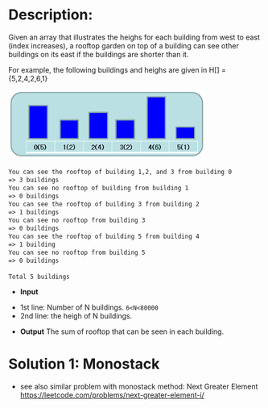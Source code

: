 # Description:

Given an array that illustrates the heighs for each building from west to east (index increases), a rooftop garden on top of a building can see other buildings on its east if the buildings are shorter than it.

For example, the following buildings and heighs are given in H[] = {5,2,4,2,6,1}

![image info](./1.png)


```
You can see the rooftop of building 1,2, and 3 from building 0              => 3 buildings
You can see no rooftop of building from building 1                          => 0 buildings
You can see the rooftop of building 3 from building 2                       => 1 buildings
You can see no rooftop from building 3                                      => 0 buildings
You can see the rooftop of building 5 from building 4                       => 1 building
You can see no rooftop from building 5                                      => 0 buildings

Total 5 buildings
```

* **Input**
- 1st line: Number of N buildings. `6<N<80000`
- 2nd line: the heigh of N buildings.
* **Output**
The sum of rooftop that can be seen in each building.

# Solution 1: Monostack
* see also similar problem with monostack method: Next Greater Element https://leetcode.com/problems/next-greater-element-i/